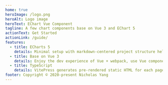 ```yaml
---
home: true
heroImage: /logo.png
heroAlt: Logo image
heroText: EChart Vue Component
tagline: A few chart components base on Vue 3 and EChart 5
actionText: Get Started
actionLink: /guide/
features:
  - title: ECharts 5
    details: Minimal setup with markdown-centered project structure helps you focus on writing.
  - title: Base on Vue 3
    details: Enjoy the dev experience of Vue + webpack, use Vue components in markdown, and develop custom themes with Vue.
  - title: TypeScript
    details: VitePress generates pre-rendered static HTML for each page, and runs as an SPA once a page is loaded.
footer: Copyright © 2020-present Nicholas Yang
---
```

